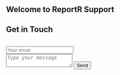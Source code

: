 ## Welcome to ReportR Support

<div id="contact">
        <h2>Get in Touch</h2>
        <div id="contact-form">
                <form
                  action="https://formspree.io/f/xrgdzjqp"
                  method="POST"
                >
                        <input type="hidden" name="_subject" value="Contact request from personal website" />
                        <br/>
                        <input type="email" name="_replyto" placeholder="Your email" required>
                        <br/>
                        <textarea name="message" placeholder="Type your message" required></textarea>
                        <button type="submit">Send</button>
                </form>
        </div>
</div>
    
